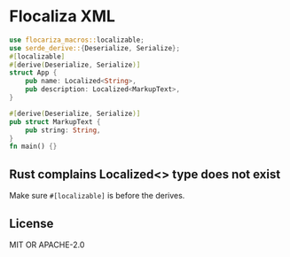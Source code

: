 # Flocaliza XML

```rust
use flocariza_macros::localizable;
use serde_derive::{Deserialize, Serialize};
#[localizable]
#[derive(Deserialize, Serialize)]
struct App {
    pub name: Localized<String>,
    pub description: Localized<MarkupText>,
}

#[derive(Deserialize, Serialize)]
pub struct MarkupText {
    pub string: String,
}
fn main() {}
```

## Rust complains Localized<> type does not exist
Make sure `#[localizable]` is before the derives.

## License
MIT OR APACHE-2.0